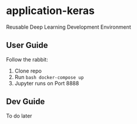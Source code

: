 # application-keras
Reusable Deep Learning Development Environment

## User Guide
Follow the rabbit:
1. Clone repo
2. Run ```bash docker-compose up```
3. Jupyter runs on Port 8888

## Dev Guide
To do later
